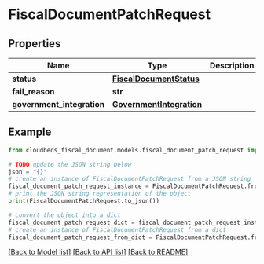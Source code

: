 # FiscalDocumentPatchRequest


## Properties

Name | Type | Description | Notes
------------ | ------------- | ------------- | -------------
**status** | [**FiscalDocumentStatus**](FiscalDocumentStatus.md) |  | [optional] 
**fail_reason** | **str** |  | [optional] 
**government_integration** | [**GovernmentIntegration**](GovernmentIntegration.md) |  | [optional] 

## Example

```python
from cloudbeds_fiscal_document.models.fiscal_document_patch_request import FiscalDocumentPatchRequest

# TODO update the JSON string below
json = "{}"
# create an instance of FiscalDocumentPatchRequest from a JSON string
fiscal_document_patch_request_instance = FiscalDocumentPatchRequest.from_json(json)
# print the JSON string representation of the object
print(FiscalDocumentPatchRequest.to_json())

# convert the object into a dict
fiscal_document_patch_request_dict = fiscal_document_patch_request_instance.to_dict()
# create an instance of FiscalDocumentPatchRequest from a dict
fiscal_document_patch_request_from_dict = FiscalDocumentPatchRequest.from_dict(fiscal_document_patch_request_dict)
```
[[Back to Model list]](../README.md#documentation-for-models) [[Back to API list]](../README.md#documentation-for-api-endpoints) [[Back to README]](../README.md)



